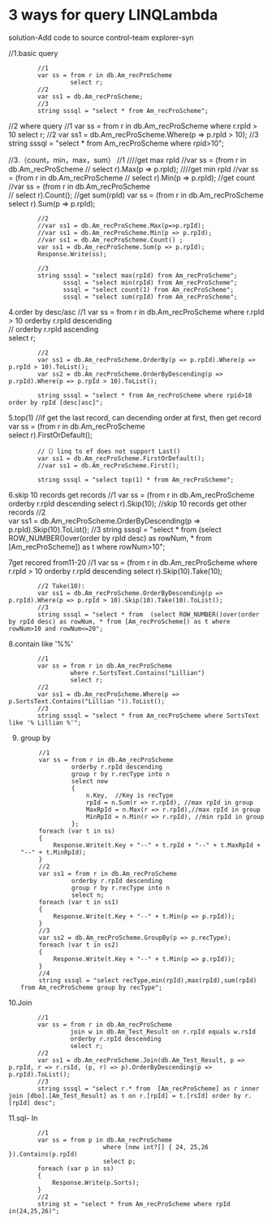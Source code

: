 # 3 ways for query LINQLambda
solution-Add code to source control-team explorer-syn


//1.basic query

            //1
            var ss = from r in db.Am_recProScheme
                     select r;
            //2
            var ss1 = db.Am_recProScheme;
            //3
            string sssql = "select * from Am_recProScheme";
 //2 where query
            //1
            var ss = from r in db.Am_recProScheme
                     where r.rpId > 10
                     select r;
            //2
            var ss1 = db.Am_recProScheme.Where(p => p.rpId > 10);
            //3
            string sssql = "select * from Am_recProScheme where rpid>10";


//3.（count，min，max，sum）
            //1
            ////get max rpId
            //var ss = (from r in db.Am_recProScheme
            //          select r).Max(p => p.rpId);
            ////get min rpId
            //var ss = (from r in db.Am_recProScheme
            //          select r).Min(p => p.rpId);
            //get count
            //var ss = (from r in db.Am_recProScheme                  
            //         select r).Count();
            //get sum(rpId)
            var ss = (from r in db.Am_recProScheme
                      select r).Sum(p => p.rpId);


            //2
            //var ss1 = db.Am_recProScheme.Max(p=>p.rpId);
            //var ss1 = db.Am_recProScheme.Min(p => p.rpId);
            //var ss1 = db.Am_recProScheme.Count() ;
            var ss1 = db.Am_recProScheme.Sum(p => p.rpId);
            Response.Write(ss);

            //3
            string sssql = "select max(rpId) from Am_recProScheme";
                   sssql = "select min(rpId) from Am_recProScheme";
                   sssql = "select count(1) from Am_recProScheme";
                   sssql = "select sum(rpId) from Am_recProScheme";

4.order by desc/asc
             //1
            var ss = from r in db.Am_recProScheme
           where r.rpId > 10
           orderby r.rpId descending  
           //  orderby r.rpId ascending   
           select r;

            //2
            var ss1 = db.Am_recProScheme.OrderBy(p => p.rpId).Where(p => p.rpId > 10).ToList();
            var ss2 = db.Am_recProScheme.OrderByDescending(p => p.rpId).Where(p => p.rpId > 10).ToList();

            string sssql = "select * from Am_recProScheme where rpid>10 order by rpId [desc|asc]";

5.top(1)
//if get the last record, can decending order at first, then get record
            var ss = (from r in db.Am_recProScheme                     
                      select r).FirstOrDefault();

            //（）linq to ef does not support Last() 
            var ss1 = db.Am_recProScheme.FirstOrDefault();
            //var ss1 = db.Am_recProScheme.First();          

            string sssql = "select top(1) * from Am_recProScheme";

6.skip 10 records get records
            //1
            var ss = (from r in db.Am_recProScheme
                      orderby r.rpId descending
                      select r).Skip(10); //skip 10 records get other records
            //2  
            var ss1 = db.Am_recProScheme.OrderByDescending(p => p.rpId).Skip(10).ToList();
            //3
            string sssql = "select * from  (select ROW_NUMBER()over(order by rpId desc) as rowNum, * from [Am_recProScheme]) as t where rowNum>10";

7get recored from11-20
           //1
            var ss = (from r in db.Am_recProScheme
                      where r.rpId > 10
                      orderby r.rpId descending
                      select r).Skip(10).Take(10);                   

            //2 Take(10): 
            var ss1 = db.Am_recProScheme.OrderByDescending(p => p.rpId).Where(p => p.rpId > 10).Skip(10).Take(10).ToList();
            //3
            string sssql = "select * from  (select ROW_NUMBER()over(order by rpId desc) as rowNum, * from [Am_recProScheme]) as t where rowNum>10 and rowNum<=20";

8.contain  like '%%'

            //1
            var ss = from r in db.Am_recProScheme
                     where r.SortsText.Contains("Lillian")
                     select r;
            //2
            var ss1 = db.Am_recProScheme.Where(p => p.SortsText.Contains("Lillian ")).ToList();
            //3
            string sssql = "select * from Am_recProScheme where SortsText like '% Lillian %'";

9. group by

            //1
            var ss = from r in db.Am_recProScheme
                     orderby r.rpId descending
                     group r by r.recType into n
                     select new
                     {
                         n.Key,  //Key is recType
                         rpId = n.Sum(r => r.rpId), //max rpId in group
                         MaxRpId = n.Max(r => r.rpId),//max rpId in group
                         MinRpId = n.Min(r => r.rpId), //min rpId in group
                     };
            foreach (var t in ss)
            {
                Response.Write(t.Key + "--" + t.rpId + "--" + t.MaxRpId + "--" + t.MinRpId);
            }
            //2
            var ss1 = from r in db.Am_recProScheme
                     orderby r.rpId descending
                     group r by r.recType into n
                     select n;
            foreach (var t in ss1)
            {
                Response.Write(t.Key + "--" + t.Min(p => p.rpId));
            }
            //3
            var ss2 = db.Am_recProScheme.GroupBy(p => p.recType);
            foreach (var t in ss2)
            {
                Response.Write(t.Key + "--" + t.Min(p => p.rpId));
            }
            //4
            string sssql = "select recType,min(rpId),max(rpId),sum(rpId) from Am_recProScheme group by recType";

10.Join 

            //1
            var ss = from r in db.Am_recProScheme
                     join w in db.Am_Test_Result on r.rpId equals w.rsId
                     orderby r.rpId descending
                     select r;
            //2
            var ss1 = db.Am_recProScheme.Join(db.Am_Test_Result, p => p.rpId, r => r.rsId, (p, r) => p).OrderByDescending(p => p.rpId).ToList();
            //3
            string sssql = "select r.* from  [Am_recProScheme] as r inner join [dbo].[Am_Test_Result] as t on r.[rpId] = t.[rsId] order by r.[rpId] desc";

11.sql- In

            //1
            var ss = from p in db.Am_recProScheme
                              where (new int?[] { 24, 25,26 }).Contains(p.rpId)
                              select p;
            foreach (var p in ss)
            {
                Response.Write(p.Sorts);
            }
            //2
            string st = "select * from Am_recProScheme where rpId in(24,25,26)";



